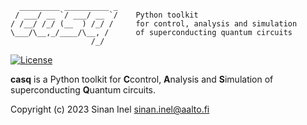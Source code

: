 
```  
  _________ __________ _
 / ___/ __ `/ ___/ __ `/    Python toolkit
/ /__/ /_/ (__  ) /_/ /     for control, analysis and simulation
\___/\__,_/____/\__, /      of superconducting quantum circuits
                  /_/  
```

[![License](https://badgen.net/badge/license/Apache/blue)](https://opensource.org/licenses/Apache-2.0)

**casq** is a Python toolkit for **C**control, **A**nalysis and **S**imulation of superconducting **Q**uantum circuits.

Copyright (c) 2023 Sinan Inel <sinan.inel@aalto.fi>
